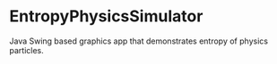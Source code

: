# EntropyPhysicsSimulator
Java Swing based graphics app that demonstrates entropy of physics particles.  
